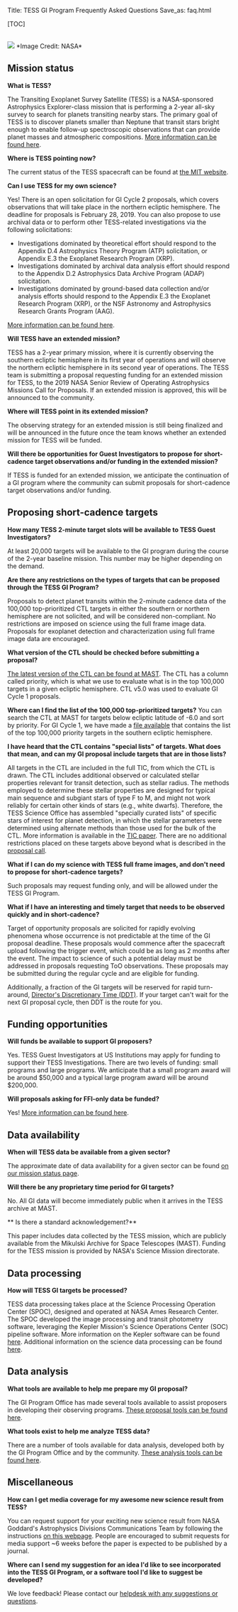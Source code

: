 Title: TESS GI Program Frequently Asked Questions
Save_as: faq.html

[TOC]

<br/>
<img class="img-responsive" style="max-width:67%;" src="images/mission/exoplanetlots.jpg">
*Image Credit: NASA*
<br/>

## Mission status

**What is TESS?**

The Transiting Exoplanet Survey Satellite (TESS) is a NASA-sponsored Astrophysics Explorer-class mission that is performing a 2-year all-sky survey to search for planets transiting nearby stars. The primary goal of TESS is to discover planets smaller than Neptune that transit stars bright enough to enable follow-up spectroscopic observations that can provide planet masses and atmospheric compositions. [More information can be found here](objectives.html).

**Where is TESS pointing now?**

The current status of the TESS spacecraft can be found at [the MIT website](https://tess.mit.edu/observations/).

**Can I use TESS for my own science?**

Yes! There is an open solicitation for GI Cycle 2 proposals, which covers observations that will take place in the northern ecliptic hemisphere. The deadline for proposals is February 28, 2019. You can also propose to use archival data or to perform other TESS-related investigations via the following solicitations:

* Investigations dominated by theoretical effort should respond to the Appendix D.4 Astrophysics Theory Program (ATP) solicitation, or Appendix E.3 the Exoplanet Research Program (XRP).
* Investigations dominated by archival data analysis effort should respond to the Appendix D.2 Astrophysics Data Archive Program (ADAP) solicitation.
* Investigations dominated by ground-based data collection and/or analysis efforts should respond to the Appendix E.3 the Exoplanet Research Program (XRP), or the NSF Astronomy and Astrophysics Research Grants Program (AAG).

[More information can be found here](proposing-investigations.html). 

**Will TESS have an extended mission?**

TESS has a 2-year primary mission, where it is currently observing the southern ecliptic hemisphere in its first year of operations and will observe the northern ecliptic hemisphere in its second year of operations. The TESS team is submitting a proposal requesting funding for an extended mission for TESS, to the 2019 NASA Senior Review of Operating Astrophysics Missions Call for Proposals. If an extended mission is approved, this will be announced to the community.

**Where will TESS point in its extended mission?**

The observing strategy for an extended mission is still being finalized and will be announced in the future once the team knows whether an extended mission for TESS will be funded.

**Will there be opportunities for Guest Investigators to propose for short-cadence target observations and/or funding in the extended mission?**

If TESS is funded for an extended mission, we anticipate the continuation of a GI program where the community can submit proposals for short-cadence target observations and/or funding.


## Proposing short-cadence targets

**How many TESS 2-minute target slots will be available to TESS Guest Investigators?**

At least 20,000 targets will be available to the GI program during the course of the 2-year baseline mission. This number may be higher depending on the demand.

**Are there any restrictions on the types of targets that can be proposed through the TESS GI Program?**

Proposals to detect planet transits within the 2-minute cadence data of the 100,000 top-prioritized CTL targets in either the southern or northern hemisphere are not solicited, and will be considered non-compliant. No restrictions are imposed on science using the full frame image data. Proposals for exoplanet detection and characterization using full frame image data are encouraged.

**What version of the CTL should be checked before submitting a proposal?**

[The latest version of the CTL can be found at MAST](https://archive.stsci.edu/tess/index.html). The CTL has a column called priority, which is what we use to evaluate what is in the top 100,000 targets in a given ecliptic hemisphere. CTL v5.0 was used to evaluate GI Cycle 1 proposals.

 **Where can I find the list of the 100,000 top-prioritized targets?**
You can search the CTL at MAST for targets below ecliptic latitude of -6.0 and sort by priority. For GI Cycle 1, we have made a [file available](data/core-science-targets-v2.csv) that contains the list of the top 100,000 priority targets in the southern ecliptic hemisphere.

**I have heard that the CTL contains "special lists" of targets. What does that mean, and can my GI proposal include targets that are in those lists?**

All targets in the CTL are included in the full TIC, from which the CTL is drawn. The CTL includes additional observed or calculated stellar properties relevant for transit detection, such as stellar radius. The methods employed to determine these stellar properties are designed for typical main sequence and subgiant stars of type F to M, and might not work reliably for certain other kinds of stars (e.g., white dwarfs). Therefore, the TESS Science Office has assembled "specially curated lists" of specific stars of interest for planet detection, in which the stellar parameters were determined using alternate methods than those used for the bulk of the CTL. More information is available in the [TIC paper](http://adsabs.harvard.edu/abs/2017arXiv170600495S). There are no additional restrictions placed on these targets above beyond what is described in the [proposal call](proposing-investigations.html).

**What if I can do my science with TESS full frame images, and don't need to propose for short-cadence targets?**

Such proposals may request funding only, and will be allowed under the TESS GI Program.

**What if I have an interesting and timely target that needs to be observed quickly and in short-cadence?**

Target of opportunity proposals are solicited for rapidly evolving phenomena whose occurrence is not predictable at the time of the GI proposal deadline. These proposals would commence after the spacecraft upload following the trigger event, which could be as long as 2 months after the event. The impact to science of such a potential delay must be addressed in proposals requesting ToO observations. These proposals may be submitted during the regular cycle and are eligible for funding.

Additionally, a fraction of the GI targets will be reserved for rapid turn-around, [Director's Discretionary Time (DDT)](proposing-investigations.html#directors-discretionary-targets). If your target can't wait for the next GI proposal cycle, then DDT is the route for you.

## Funding opportunities

**Will funds be available to support GI proposers?**

Yes. TESS Guest Investigators at US Institutions may apply for funding to support their TESS Investigations. There are two levels of funding: small programs and large programs. We anticipate that a small program award will be around $50,000 and a typical large program award will be around $200,000.

**Will proposals asking for FFI-only data be funded?**

Yes! [More information can be found here](proposing-investigations.html). 

<!-- Additionally, proposals asking for 2-min cadence data will be funded. However, we will not relegate 2-min cadence proposals to FFI-only proposals.-->

## Data availability

**When will TESS data be available from a given sector?**

The approximate date of data availability for a given sector can be found [on our mission status page](status.html).

**Will there be any proprietary time period for GI targets?**

 No. All GI data will become immediately public when it arrives in the TESS archive at MAST.

 ** Is there a standard acknowledgement?**

 This paper includes data collected by the TESS mission, which are publicly available from the Mikulski Archive for Space Telescopes (MAST). Funding for the TESS mission is provided by NASA's Science Mission directorate.

## Data processing

**How will TESS GI targets be processed?**

TESS data processing takes place at the Science Processing Operation Center (SPOC), designed and operated at NASA Ames Research Center. The SPOC developed the image processing and transit photometry software, leveraging the Kepler Mission's Science Operations Center (SOC) pipeline software. More information on the Kepler software can be found [here](http://kepler.nasa.gov/science/ForScientists/papersAndDocumentation/SOCpapers). Additional information on the science data processing can be found [here](operations.html#science-data-processing).


## Data analysis

**What tools are available to help me prepare my GI proposal?**

The GI Program Office has made several tools available to assist proposers in developing their observing programs. [These proposal tools can be found here](proposal-tools.html).

**What tools exist to help me analyze TESS data?**

There are a number of tools available for data analysis, developed both by the GI Program Office and by the community. [These analysis tools can be found here](software.html).


## Miscellaneous

**How can I get media coverage for my awesome new science result from TESS?**

You can request support for your exciting new science result from NASA Goddard's Astrophysics Divisions Communications Team by following the instructions [on this webpage](media.html). People are encouraged to submit requests for media support ~6 weeks before the paper is expected to be published by a journal.

**Where can I send my suggestion for an idea I'd like to see incorporated into the TESS GI Program, or a software tool I'd like to suggest be developed?**

 We love feedback! Please contact our [helpdesk with any suggestions or questions](https://heasarc.gsfc.nasa.gov/cgi-bin/Feedback).





 
